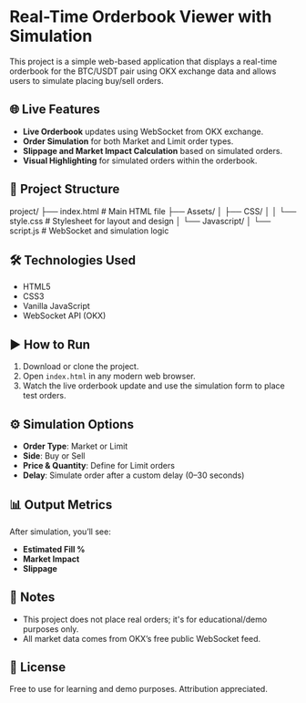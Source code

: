 # Real-Time Orderbook Viewer with Simulation

This project is a simple web-based application that displays a real-time orderbook for the BTC/USDT pair using OKX exchange data and allows users to simulate placing buy/sell orders.

## 🌐 Live Features

- **Live Orderbook** updates using WebSocket from OKX exchange.
- **Order Simulation** for both Market and Limit order types.
- **Slippage and Market Impact Calculation** based on simulated orders.
- **Visual Highlighting** for simulated orders within the orderbook.

## 📁 Project Structure

project/
├── index.html # Main HTML file
├── Assets/
│ ├── CSS/
│ │ └── style.css # Stylesheet for layout and design
│ └── Javascript/
│ └── script.js # WebSocket and simulation logic


## 🛠️ Technologies Used

- HTML5
- CSS3
- Vanilla JavaScript
- WebSocket API (OKX)

## ▶️ How to Run

1. Download or clone the project.
2. Open `index.html` in any modern web browser.
3. Watch the live orderbook update and use the simulation form to place test orders.

## ⚙️ Simulation Options

- **Order Type**: Market or Limit
- **Side**: Buy or Sell
- **Price & Quantity**: Define for Limit orders
- **Delay**: Simulate order after a custom delay (0–30 seconds)

## 📊 Output Metrics

After simulation, you’ll see:
- **Estimated Fill %**
- **Market Impact**
- **Slippage**

## 📌 Notes

- This project does not place real orders; it's for educational/demo purposes only.
- All market data comes from OKX’s free public WebSocket feed.

## 📝 License

Free to use for learning and demo purposes. Attribution appreciated.
